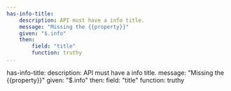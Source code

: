 ```yaml
---
has-info-title:
    description: API must have a info title.
    message: "Missing the {{property}}"
    given: "$.info"
    then:
        field: "title"
        function: truthy  
...
```

has-info-title:
    description: API must have a info title.
    message: "Missing the {{property}}"
    given: "$.info"
    then:
        field: "title"
        function: truthy  